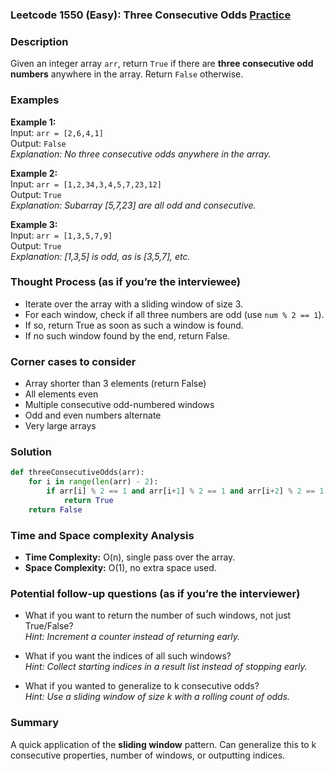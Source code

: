 ### Leetcode 1550 (Easy): Three Consecutive Odds [Practice](https://leetcode.com/problems/three-consecutive-odds)

### Description  
Given an integer array `arr`, return `True` if there are **three consecutive odd numbers** anywhere in the array. Return `False` otherwise.

### Examples  

**Example 1:**  
Input: `arr = [2,6,4,1]`  
Output: `False`  
*Explanation: No three consecutive odds anywhere in the array.*

**Example 2:**  
Input: `arr = [1,2,34,3,4,5,7,23,12]`  
Output: `True`  
*Explanation: Subarray [5,7,23] are all odd and consecutive.*

**Example 3:**  
Input: `arr = [1,3,5,7,9]`  
Output: `True`  
*Explanation: [1,3,5] is odd, as is [3,5,7], etc.*

### Thought Process (as if you’re the interviewee)  
- Iterate over the array with a sliding window of size 3.
- For each window, check if all three numbers are odd (use `num % 2 == 1`).
- If so, return True as soon as such a window is found.
- If no such window found by the end, return False.

### Corner cases to consider  
- Array shorter than 3 elements (return False)
- All elements even
- Multiple consecutive odd-numbered windows
- Odd and even numbers alternate
- Very large arrays

### Solution

```python
def threeConsecutiveOdds(arr):
    for i in range(len(arr) - 2):
        if arr[i] % 2 == 1 and arr[i+1] % 2 == 1 and arr[i+2] % 2 == 1:
            return True
    return False
```

### Time and Space complexity Analysis  
- **Time Complexity:** O(n), single pass over the array.
- **Space Complexity:** O(1), no extra space used.

### Potential follow-up questions (as if you’re the interviewer)  
- What if you want to return the number of such windows, not just True/False?  
  *Hint: Increment a counter instead of returning early.*

- What if you want the indices of all such windows?  
  *Hint: Collect starting indices in a result list instead of stopping early.*

- What if you wanted to generalize to k consecutive odds?  
  *Hint: Use a sliding window of size k with a rolling count of odds.*

### Summary
A quick application of the **sliding window** pattern. Can generalize this to k consecutive properties, number of windows, or outputting indices.